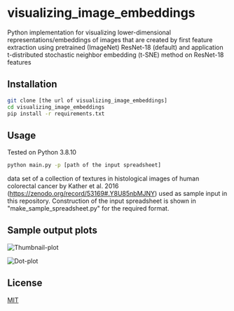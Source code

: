 # visualizing_image_embeddings

Python implementation for visualizing lower-dimensional representations/embeddings of images that are created by  first feature extraction using pretrained (ImageNet) ResNet-18 (default) and application t-distributed stochastic neighbor embedding (t-SNE) method on ResNet-18 features

## Installation

```bash
git clone [the url of visualizing_image_embeddings]
cd visualizing_image_embeddings
pip install -r requirements.txt
```

## Usage

Tested on Python 3.8.10 

```bash
python main.py -p [path of the input spreadsheet]
```

data set of a collection of textures in histological images of human colorectal cancer by Kather et al. 2016 (https://zenodo.org/record/53169#.Y8U85nbMJNY) used as sample input in this repository. Construction of the input spreadsheet is shown in "make_sample_spreadsheet.py" for the required format.

## Sample output plots 

![Thumbnail-plot](https://github.com/KatherLab/visualizing_image_embeddingstree/main/out/plots/plot_scatter_thumbnails.tiff)

![Dot-plot](https://github.com/KatherLab/visualizing_image_embeddingstree/main/out/plots/plot_scatter_dots.png)

## License

[MIT](https://choosealicense.com/licenses/mit/)
